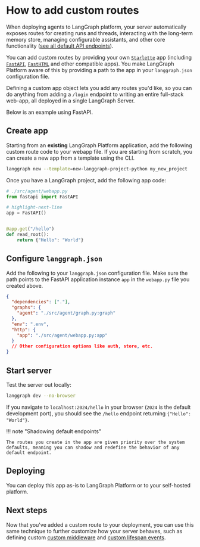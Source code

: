# How to add custom routes

When deploying agents to LangGraph platform, your server automatically exposes routes for creating runs and threads, interacting with the long-term memory store, managing configurable assistants, and other core functionality ([see all default API endpoints](../../cloud/reference/api/api_ref.md)).

You can add custom routes by providing your own [`Starlette`](https://www.starlette.io/applications/) app (including [`FastAPI`](https://fastapi.tiangolo.com/), [`FastHTML`](https://fastht.ml/) and other compatible apps). You make LangGraph Platform aware of this by providing a path to the app in your `langgraph.json` configuration file.

Defining a custom app object lets you add any routes you'd like, so you can do anything from adding a `/login` endpoint to writing an entire full-stack web-app, all deployed in a single LangGraph Server.

Below is an example using FastAPI.

## Create app

Starting from an **existing** LangGraph Platform application, add the following custom route code to your webapp file. If you are starting from scratch, you can create a new app from a template using the CLI.

```bash
langgraph new --template=new-langgraph-project-python my_new_project
```

Once you have a LangGraph project, add the following app code:

```python
# ./src/agent/webapp.py
from fastapi import FastAPI

# highlight-next-line
app = FastAPI()


@app.get("/hello")
def read_root():
    return {"Hello": "World"}

```

## Configure `langgraph.json`

Add the following to your `langgraph.json` configuration file. Make sure the path points to the FastAPI application instance `app` in the `webapp.py` file you created above.

```json
{
  "dependencies": ["."],
  "graphs": {
    "agent": "./src/agent/graph.py:graph"
  },
  "env": ".env",
  "http": {
    "app": "./src/agent/webapp.py:app"
  }
  // Other configuration options like auth, store, etc.
}
```

## Start server

Test the server out locally:

```bash
langgraph dev --no-browser
```

If you navigate to `localhost:2024/hello` in your browser (`2024` is the default development port), you should see the `/hello` endpoint returning `{"Hello": "World"}`.

!!! note "Shadowing default endpoints"

    The routes you create in the app are given priority over the system defaults, meaning you can shadow and redefine the behavior of any default endpoint.

## Deploying

You can deploy this app as-is to LangGraph Platform or to your self-hosted platform.

## Next steps

Now that you've added a custom route to your deployment, you can use this same technique to further customize how your server behaves, such as defining custom [custom middleware](custom_middleware.md) and [custom lifespan events](custom_lifespan.md).
